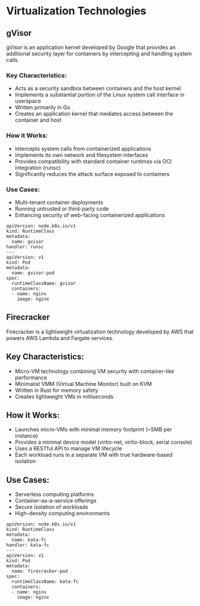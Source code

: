 # Virtualization Technologies

## gVisor

gVisor is an application kernel developed by Google that provides an additional security layer for containers by intercepting and handling system calls.

### Key Characteristics:

- Acts as a security sandbox between containers and the host kernel
- Implements a substantial portion of the Linux system call interface in userspace
- Written primarily in Go
- Creates an application kernel that mediates access between the container and host

### How it Works:

- Intercepts system calls from containerized applications
- Implements its own network and filesystem interfaces
- Provides compatibility with standard container runtimes via OCI integration (runsc)
- Significantly reduces the attack surface exposed to containers

### Use Cases:

- Multi-tenant container deployments
- Running untrusted or third-party code
- Enhancing security of web-facing containerized applications

```
apiVersion: node.k8s.io/v1
kind: RuntimeClass
metadata:
  name: gvisor
handler: runsc
---
apiVersion: v1
kind: Pod
metadata:
  name: gvisor-pod
spec:
  runtimeClassName: gvisor
  containers:
  - name: nginx
    image: nginx
```

## Firecracker
Firecracker is a lightweight virtualization technology developed by AWS that powers AWS Lambda and Fargate services.

## Key Characteristics:

- Micro-VM technology combining VM security with container-like performance
- Minimalist VMM (Virtual Machine Monitor) built on KVM
- Written in Rust for memory safety
- Creates lightweight VMs in milliseconds

## How it Works:

- Launches micro-VMs with minimal memory footprint (~5MB per instance)
- Provides a minimal device model (virtio-net, virtio-block, serial console)
- Uses a RESTful API to manage VM lifecycle
- Each workload runs in a separate VM with true hardware-based isolation

## Use Cases:

- Serverless computing platforms
- Container-as-a-service offerings
- Secure isolation of workloads
- High-density computing environments

```
apiVersion: node.k8s.io/v1
kind: RuntimeClass
metadata:
  name: kata-fc
handler: kata-fc
---
apiVersion: v1
kind: Pod
metadata:
  name: firecracker-pod
spec:
  runtimeClassName: kata-fc
  containers:
  - name: nginx
    image: nginx
```